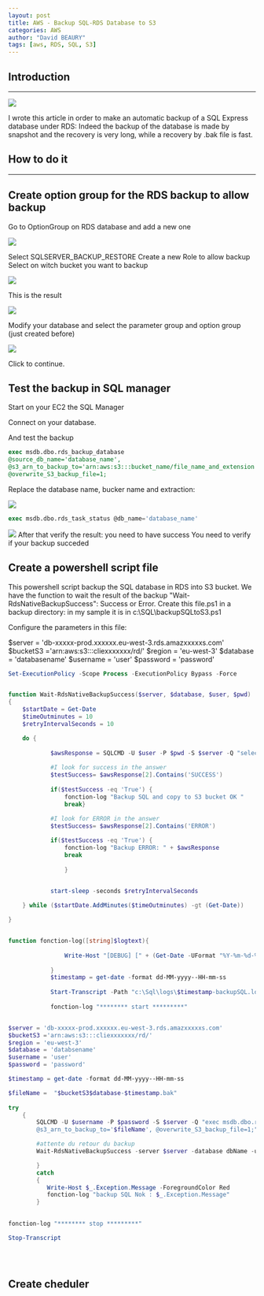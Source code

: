 ```yaml
---
layout: post
title: AWS - Backup SQL-RDS Database to S3
categories: AWS
author: "David BEAURY"
tags: [aws, RDS, SQL, S3] 
---
```

## Introduction
---

<img src="https://cloud-davb.github.io/devops/images/post/2023-01-24-AWS-Backup-SQL-RDS-Database-To-S3-image1.png">

I wrote this article in order to make an automatic backup of a SQL Express database under RDS: Indeed the backup of the database is made by snapshot and the recovery is very long, while a recovery by .bak file is fast. 

## How to do it
---
## Create option group for the RDS backup to allow backup

Go to OptionGroup on RDS database and add a new one

<img src="https://cloud-davb.github.io/devops/images/post/2023-01-24-AWS-Backup-SQL-RDS-Database-To-S3-image2.png">

Select SQLSERVER_BACKUP_RESTORE
Create a new Role to allow backup
Select on witch bucket you want to backup

<img src="https://cloud-davb.github.io/devops/images/post/2023-01-24-AWS-Backup-SQL-RDS-Database-To-S3-image3.png">

This is the result

<img src="https://cloud-davb.github.io/devops/images/post/2023-01-24-AWS-Backup-SQL-RDS-Database-To-S3-image4.png">

Modify your database and select the parameter group and option group (just created before)

<img src="https://cloud-davb.github.io/devops/images/post/2023-01-24-AWS-Backup-SQL-RDS-Database-To-S3-image5.png">

Click to continue.

## Test the backup in SQL manager

Start on your EC2 the SQL Manager

Connect on your database.

And test the backup 
```SQL
exec msdb.dbo.rds_backup_database 
@source_db_name='database_name', 
@s3_arn_to_backup_to='arn:aws:s3:::bucket_name/file_name_and_extension',
@overwrite_S3_backup_file=1;

```

Replace the database name, bucker name and extraction:

<img src="https://cloud-davb.github.io/devops/images/post/2023-01-24-AWS-Backup-SQL-RDS-Database-To-S3-image6.png">

```SQL
exec msdb.dbo.rds_task_status @db_name='database_name'
```
<img src="https://cloud-davb.github.io/devops/images/post/2023-01-24-AWS-Backup-SQL-RDS-Database-To-S3-image7.png">
After that verify the result: you need to have success 
You need to verify if your backup succeded 

## Create a powershell script file

This powershell script backup the SQL database in RDS into S3 bucket.
We have the function to wait the result of the backup "Wait-RdsNativeBackupSuccess": Success or Error. 
Create this file.ps1 in a backup directory: in my sample it is in c:\SQL\backupSQLtoS3.ps1

Configure the parameters in this file:

$server = 'db-xxxxx-prod.xxxxxx.eu-west-3.rds.amazxxxxxs.com'
$bucketS3 ='arn:aws:s3:::cliexxxxxxx/rd/'
$region = 'eu-west-3'
$database = 'databasename'
$username = 'user'
$password = 'password'

```Powershell
Set-ExecutionPolicy -Scope Process -ExecutionPolicy Bypass -Force


function Wait-RdsNativeBackupSuccess($server, $database, $user, $pwd)
{
    $startDate = Get-Date
    $timeOutminutes = 10
    $retryIntervalSeconds = 10

    do {
        
            $awsResponse = SQLCMD -U $user -P $pwd -S $server -Q "select top 1 lifecycle from msdb.dbo.rds_fn_task_status(NULL,0) order by task_id desc"
            
            #I look for success in the answer 
            $testSuccess= $awsResponse[2].Contains('SUCCESS')
            
            if($testSuccess -eq 'True') {
                fonction-log "Backup SQL and copy to S3 bucket OK "
                break}
            
            #I look for ERROR in the answer
            $testSuccess= $awsResponse[2].Contains('ERROR')

            if($testSuccess -eq 'True') {
                fonction-log "Backup ERROR: " + $awsResponse 
                break
                
                }

            
            start-sleep -seconds $retryIntervalSeconds

    } while ($startDate.AddMinutes($timeOutminutes) -gt (Get-Date))

}


function fonction-log([string]$logtext){
            
                Write-Host "[DEBUG] [" + (Get-Date -UFormat "%Y-%m-%d-%T") + "] [$logtext]"
            
            }
            $timestamp = get-date -format dd-MM-yyyy--HH-mm-ss
            
            Start-Transcript -Path "c:\Sql\logs\$timestamp-backupSQL.log"
			
			fonction-log "******** start *********"


$server = 'db-xxxxx-prod.xxxxxx.eu-west-3.rds.amazxxxxxs.com'
$bucketS3 ='arn:aws:s3:::cliexxxxxxx/rd/'
$region = 'eu-west-3'
$database = 'databsename'
$username = 'user'
$password = 'password'

$timestamp = get-date -format dd-MM-yyyy--HH-mm-ss

$fileName =  "$bucketS3$database-$timestamp.bak"
	
try
    {
        SQLCMD -U $username -P $password -S $server -Q "exec msdb.dbo.rds_backup_database @source_db_name='$database', 
        @s3_arn_to_backup_to='$fileName', @overwrite_S3_backup_file=1;"

        #attente du retour du backup
        Wait-RdsNativeBackupSuccess -server $server -database dbName -user $username -pwd $password

        }
        catch
        {
           Write-Host $_.Exception.Message -ForegroundColor Red
		   fonction-log "backup SQL Nok : $_.Exception.Message"
        }
	

fonction-log "******** stop *********"

Stop-Transcript
            

            
```



## Create cheduler


